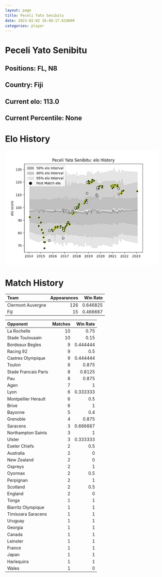 ```yaml
---  
layout: page  
title: Peceli Yato Senibitu  
date: 2023-02-02 18:49:17.619609  
categories: player  
---
```

# Peceli Yato Senibitu

## Positions: FL, N8

## Country: Fiji

## Current elo: 113.0

## Current Percentile: None

# Elo History


![elo history](history_PeceliYatoSenibitu.png)
# Match History


| Team              |   Appearances |   Win Rate |
|:------------------|--------------:|-----------:|
| Clermont Auvergne |           126 |   0.646825 |
| Fiji              |            15 |   0.466667 |

| Opponent             |   Matches |   Win Rate |
|:---------------------|----------:|-----------:|
| La Rochelle          |        10 |   0.75     |
| Stade Toulousain     |        10 |   0.15     |
| Bordeaux Begles      |         9 |   0.444444 |
| Racing 92            |         9 |   0.5      |
| Castres Olympique    |         9 |   0.444444 |
| Toulon               |         8 |   0.875    |
| Stade Francais Paris |         8 |   0.8125   |
| Pau                  |         8 |   0.875    |
| Agen                 |         7 |   1        |
| Lyon                 |         6 |   0.333333 |
| Montpellier Herault  |         6 |   0.5      |
| Brive                |         6 |   1        |
| Bayonne              |         5 |   0.4      |
| Grenoble             |         4 |   0.875    |
| Saracens             |         3 |   0.666667 |
| Northampton Saints   |         3 |   1        |
| Ulster               |         3 |   0.333333 |
| Exeter Chiefs        |         2 |   0.5      |
| Australia            |         2 |   0        |
| New Zealand          |         2 |   0        |
| Ospreys              |         2 |   1        |
| Oyonnax              |         2 |   0.5      |
| Perpignan            |         2 |   1        |
| Scotland             |         2 |   0.5      |
| England              |         2 |   0        |
| Tonga                |         1 |   1        |
| Biarritz Olympique   |         1 |   1        |
| Timisoara Saracens   |         1 |   1        |
| Uruguay              |         1 |   1        |
| Georgia              |         1 |   1        |
| Canada               |         1 |   1        |
| Leinster             |         1 |   1        |
| France               |         1 |   1        |
| Japan                |         1 |   1        |
| Harlequins           |         1 |   1        |
| Wales                |         1 |   0        |